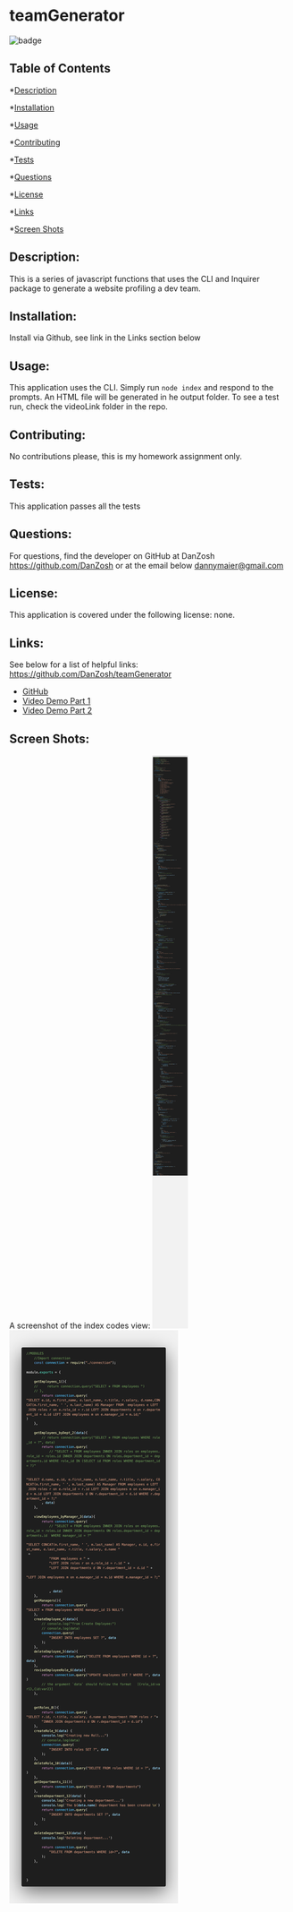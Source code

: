 
  # teamGenerator

  ![badge](https://img.shields.io/badge/license-none-ff69b4)


  ## Table of Contents

  *[Description](#description)

  *[Installation](#installation)

  *[Usage](#usage)

  *[Contributing](#contributing)

  *[Tests](#tests)

  *[Questions](#questions)

  *[License](#license)

  *[Links](#links)

  *[Screen Shots](#screenshots)

## Description:
This is a series of javascript functions that uses the CLI and Inquirer package to generate a website profiling a dev team.

## Installation:
Install via Github, see link in the Links section below

## Usage:
This application uses the CLI. Simply run `node index` and respond to the prompts. An HTML file will be generated in he output folder. To see a test run, check the videoLink folder in the repo.

## Contributing:
No contributions please, this is my homework assignment only.

## Tests:
This application passes all the tests

## Questions:
For questions, find the developer on GitHub at
DanZosh
https://github.com/DanZosh
or at the email below
dannymaier@gmail.com


## License:
This application is covered under the following license: none.

## Links:
See below for a list of helpful links:
https://github.com/DanZosh/teamGenerator

* <a href="https://github.com/DanZosh/teamGenerator" target="_blank">GitHub</a>
* <a href="https://drive.google.com/file/d/1ahMrgmlWcFsnaYYzp-X5TBZu7vcnQCT7/view" target="_blank">Video Demo Part 1</a>
* <a href="https://drive.google.com/file/d/1rm8teKxAsp6Vsu-fivtESGoqVRusvm92/view" target="_blank">Video Demo Part 2</a>

## Screen Shots:
A screenshot of the index codes view:
![index.js](/screenshotLink/indexJS_screenshot.png)
![db_index.js](/screenshotLink/db_indexJS_screenshot.png)